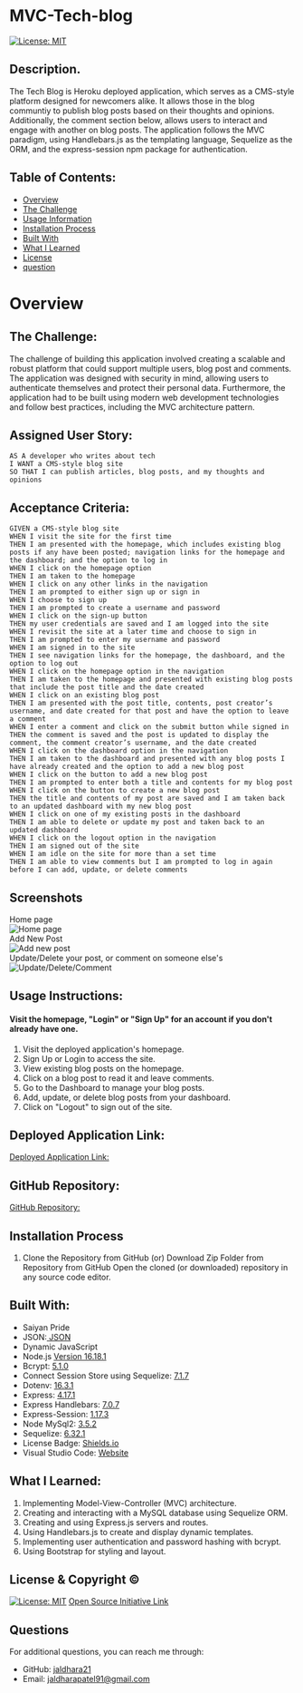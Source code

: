 # MVC-Tech-blog

[![License: MIT](https://img.shields.io/badge/License-MIT-yellow.svg)](https://opensource.org/licenses/MIT)

## Description.

The Tech Blog is Heroku deployed application, which serves as a CMS-style platform designed for newcomers alike. It allows those in the blog communtiy to publish blog posts based on their thoughts and opinions. Additionally, the comment section below, allows users to interact and engage with another on blog posts. The application follows the MVC paradigm, using Handlebars.js as the templating language, Sequelize as the ORM, and the express-session npm package for authentication.

## Table of Contents:
- [Overview](#Overview)
- [The Challenge](#The-Challenge)
- [Usage Information](#Usage-Information)
- [Installation Process](#Installation-Process)
- [Built With](#Built-With)
- [What I Learned](#What-I-Learned)
- [License](#License)
- [question](#question)

# Overview

## The Challenge:

The challenge of building this application involved creating a scalable and robust platform that could support multiple users, blog post and comments. The application was designed with security in mind, allowing users to authenticate themselves and protect their personal data. Furthermore, the application had to be built using modern web development technologies and follow best practices, including the MVC architecture pattern.

## Assigned User Story:
```
AS A developer who writes about tech
I WANT a CMS-style blog site
SO THAT I can publish articles, blog posts, and my thoughts and opinions
```
## Acceptance Criteria:
```
GIVEN a CMS-style blog site
WHEN I visit the site for the first time
THEN I am presented with the homepage, which includes existing blog posts if any have been posted; navigation links for the homepage and the dashboard; and the option to log in
WHEN I click on the homepage option
THEN I am taken to the homepage
WHEN I click on any other links in the navigation
THEN I am prompted to either sign up or sign in
WHEN I choose to sign up
THEN I am prompted to create a username and password
WHEN I click on the sign-up button
THEN my user credentials are saved and I am logged into the site
WHEN I revisit the site at a later time and choose to sign in
THEN I am prompted to enter my username and password
WHEN I am signed in to the site
THEN I see navigation links for the homepage, the dashboard, and the option to log out
WHEN I click on the homepage option in the navigation
THEN I am taken to the homepage and presented with existing blog posts that include the post title and the date created
WHEN I click on an existing blog post
THEN I am presented with the post title, contents, post creator’s username, and date created for that post and have the option to leave a comment
WHEN I enter a comment and click on the submit button while signed in
THEN the comment is saved and the post is updated to display the comment, the comment creator’s username, and the date created
WHEN I click on the dashboard option in the navigation
THEN I am taken to the dashboard and presented with any blog posts I have already created and the option to add a new blog post
WHEN I click on the button to add a new blog post
THEN I am prompted to enter both a title and contents for my blog post
WHEN I click on the button to create a new blog post
THEN the title and contents of my post are saved and I am taken back to an updated dashboard with my new blog post
WHEN I click on one of my existing posts in the dashboard
THEN I am able to delete or update my post and taken back to an updated dashboard
WHEN I click on the logout option in the navigation
THEN I am signed out of the site
WHEN I am idle on the site for more than a set time
THEN I am able to view comments but I am prompted to log in again before I can add, update, or delete comments
```

## Screenshots
Home page<br>
![Home page](./public/assets/image/The%20tech%20blog%20Home%20Page.gif)
<br>
Add New Post<br>
![Add new post](./public/assets/image/Add%20new%20post.gif)
<br>
Update/Delete your post, or comment on someone else's<br>
![Update/Delete/Comment](./public/assets/image/Update%20and%20Delete%20post.gif)


## Usage Instructions:

#### Visit the homepage, "Login" or "Sign Up" for an account if you don't already have one.
1. Visit the deployed application's homepage.
2. Sign Up or Login to access the site.
3. View existing blog posts on the homepage.
4. Click on a blog post to read it and leave comments.
5. Go to the Dashboard to manage your blog posts.
6. Add, update, or delete blog posts from your dashboard.
7. Click on "Logout" to sign out of the site.


## Deployed Application Link:
[Deployed Application Link:]()

## GitHub Repository:
[GitHub Repository:]()
 

## Installation Process
1. Clone the Repository from GitHub 
(or) Download Zip Folder from Repository from GitHub
Open the cloned (or downloaded) repository in any source code editor.

## Built With:
- Saiyan Pride
- JSON:[ JSON](https://www.npmjs.com/package/json)
- Dynamic JavaScript
- Node.js [Version 16.18.1](https://nodejs.org/en/blog/release/v16.18.1/)
- Bcrypt: [5.1.0](https://www.npmjs.com/package/bcrypt)
- Connect Session Store using Sequelize: [7.1.7](https://www.npmjs.com/package/connect-session-sequelize)
- Dotenv: [16.3.1](https://www.npmjs.com/package/dotenv)
- Express: [4.17.1](https://www.npmjs.com/package/express)
- Express Handlebars: [7.0.7](https://www.npmjs.com/package/express-handlebars)
- Express-Session: [1.17.3](https://www.npmjs.com/package/express-session)
- Node MySql2: [3.5.2](https://www.npmjs.com/package/mysql2)
- Sequelize: [6.32.1](https://www.npmjs.com/package/sequelize)
- License Badge: [Shields.io](https://shields.io/)
- Visual Studio Code: [Website](https://code.visualstudio.com/)

## What I Learned:
1. Implementing Model-View-Controller (MVC) architecture.
2. Creating and interacting with a MySQL database using Sequelize ORM.
3. Creating and using Express.js servers and routes.
4. Using Handlebars.js to create and display dynamic templates.
5. Implementing user authentication and password hashing with bcrypt.
6. Using Bootstrap for styling and layout.


## License & Copyright ©
  
[![License: MIT](https://img.shields.io/badge/License-MIT-yellow.svg)](https://opensource.org/licenses/MIT) [Open Source Initiative Link](https://opensource.org/licenses/MIT)

## Questions

For additional questions, you can reach me through:

- GitHub: [jaldhara21](https://github.com/jaldhara21)
- Email: jaldharapatel91@gmail.com